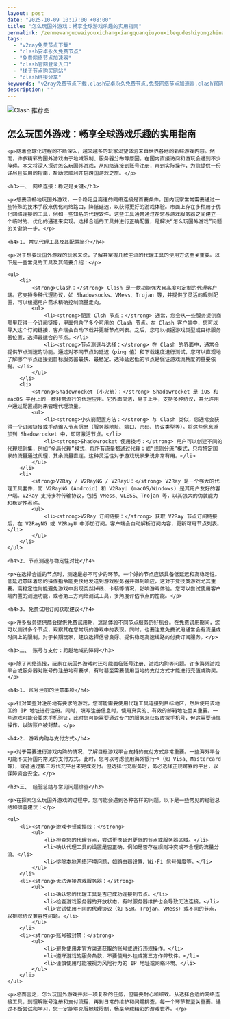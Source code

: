 ```yaml
---
layout: post
date: "2025-10-09 10:17:00 +08:00"
title: "怎么玩国外游戏：畅享全球游戏乐趣的实用指南"
permalink: /zenmewanguowaiyouxichangxiangquanqiuyouxilequdeshiyongzhinan/
tags:
  - "v2ray免费节点下载"
  - "clash安卓永久免费节点"
  - "免费网络节点加速器"
  - "clash官网登录入口"
  - "梯子节点购买网站"
  - "clash链接分享"
keywords: "v2ray免费节点下载,clash安卓永久免费节点,免费网络节点加速器,clash官网登录入口,梯子节点购买网站,clash链接分享"
description: ""
---
```


![Clash 推荐图](https://clashjd.github.io/assets/img/免费订阅机场.png)

## 怎么玩国外游戏：畅享全球游戏乐趣的实用指南


    <p>随着全球化进程的不断深入，越来越多的玩家渴望体验来自世界各地的新鲜游戏内容。然而，许多精彩的国外游戏由于地域限制、服务器分布等原因，在国内直接访问和游玩会遇到不少障碍。本文将深入探讨怎么玩国外游戏，从网络连接到账号注册，再到实际操作，为您提供一份详尽且实用的指南，帮助您顺利开启跨国游戏之旅。</p>

    <h3>一、 网络连接：稳定是关键</h3>

    <p>想要流畅地玩国外游戏，一个稳定且高速的网络连接是首要条件。国内玩家常常需要通过一些特殊的技术手段来优化网络路由，降低延迟，以获得更好的游戏体验。市面上存在多种用于优化网络连接的工具，例如一些知名的代理软件。这些工具通常通过在您与游戏服务器之间建立一个临时的、优化的通道来实现。选择合适的工具并进行正确配置，是解决“怎么玩国外游戏”问题的关键第一步。</p>

    <h4>1. 常见代理工具及其配置简介</h4>

    <p>对于想要玩国外游戏的玩家来说，了解并掌握几款主流的代理工具的使用方法至关重要。以下是一些常见的工具及其简要介绍：</p>

    <ul>
        <li>
            <strong>Clash：</strong> Clash 是一款功能强大且高度可定制的代理客户端。它支持多种代理协议，如 Shadowsocks、VMess、Trojan 等，并提供了灵活的规则配置，可以根据用户需求精确控制流量走向。
            <ul>
                <li><strong>配置 Clsh 节点：</strong> 通常，您会从一些服务提供商那里获得一个订阅链接，里面包含了多个可用的 Clash 节点。在 Clash 客户端中，您可以导入这个订阅链接，客户端会自动下载并更新节点列表。之后，您可以根据游戏类型或目标服务器位置，选择最适合的节点。</li>
                <li><strong>节点测速与选择：</strong> 在 Clash 的界面中，通常会提供节点测速的功能。通过对不同节点的延迟（ping 值）和下载速度进行测试，您可以直观地了解哪个节点连接到目标服务器最快、最稳定。选择延迟低的节点是保证游戏流畅度的重要依据。</li>
            </ul>
        </li>
        <li>
            <strong>Shadowrocket (小火箭)：</strong> Shadowrocket 是 iOS 和 macOS 平台上的一款非常流行的代理应用。它界面简洁，易于上手，支持多种协议，并允许用户通过配置规则来管理代理流量。
            <ul>
                <li><strong>小火箭配置方法：</strong> 与 Clash 类似，您通常会获得一个订阅链接或手动输入节点信息（服务器地址、端口、密码、协议类型等）。将这些信息添加到 Shadowrocket 中，即可激活节点。</li>
                <li><strong>Shadowrocket 使用技巧：</strong> 用户可以创建不同的代理规则集，例如“全局代理”模式，将所有流量都通过代理；或“规则分流”模式，只将特定国家的流量通过代理，其余流量直连。这种灵活性对于游戏玩家来说非常有用。</li>
            </ul>
        </li>
        <li>
            <strong>V2Ray / V2RayNG / V2RayU：</strong> V2Ray 是一个强大的代理工具套件，而 V2RayNG (Android) 和 V2RayU (macOS/Windows) 是其用户友好的客户端。V2Ray 支持多种传输协议，包括 VMess、VLESS、Trojan 等，以其强大的伪装能力和稳定性著称。
            <ul>
                <li><strong>V2Ray 订阅链接：</strong> 获取 V2Ray 节点订阅链接后，在 V2RayNG 或 V2RayU 中添加订阅。客户端会自动解析订阅内容，更新可用节点列表。</li>
            </ul>
        </li>
    </ul>

    <h4>2. 节点测速与稳定性对比</h4>

    <p>在选择合适的节点时，测速是必不可少的环节。一个好的节点应该具备低延迟和高稳定性。低延迟意味着您的操作指令能更快地发送到游戏服务器并得到响应，这对于竞技类游戏尤其重要。高稳定性则能避免游戏中出现突然掉线、卡顿等情况，影响游戏体验。您可以尝试使用客户端内置的测速功能，或者第三方网络测试工具，多角度评估节点的性能。</p>

    <h4>3. 免费试用订阅获取建议</h4>

    <p>许多服务提供商会提供免费试用期，这是体验不同节点服务的好机会。在免费试用期间，您可以测试多个节点，观察其在您常玩的游戏中的表现。同时，也要注意免费试用通常会有流量或时间上的限制。对于长期玩家，建议选择信誉良好、提供稳定高速线路的付费订阅服务。</p>

    <h3>二、 账号与支付：跨越地域的障碍</h3>

    <p>除了网络连接，玩家在玩国外游戏时还可能面临账号注册、游戏内购等问题。许多海外游戏平台或服务器对账号的注册地有要求，有时甚至需要使用当地的支付方式才能进行充值或购买。</p>

    <h4>1. 账号注册的注意事项</h4>

    <p>针对某些对注册地有要求的游戏，您可能需要使用代理工具连接到目标地区，然后使用该地区的 IP 地址进行注册。同时，填写注册信息时，使用真实的、有效的邮箱地址至关重要。一些游戏可能会要求手机验证，此时您可能需要通过专门的服务来获取虚拟手机号，但这需要谨慎操作，以防账户被封禁。</p>

    <h4>2. 游戏内购与支付方式</h4>

    <p>对于需要进行游戏内购的情况，了解目标游戏平台支持的支付方式非常重要。一些海外平台可能不支持国内常见的支付方式。此时，您可以考虑使用海外银行卡（如 Visa、Mastercard 等），或者通过第三方代充平台来完成支付。但选择代充服务时，务必选择正规可靠的平台，以保障资金安全。</p>

    <h3>三、 经验总结与常见问题排查</h3>

    <p>在探索怎么玩国外游戏的过程中，您可能会遇到各种各样的问题。以下是一些常见的经验总结和排查建议：</p>

    <ul>
        <li><strong>游戏卡顿或掉线：</strong>
            <ul>
                <li>检查您的代理节点，尝试更换延迟更低的节点或服务器区域。</li>
                <li>确认代理工具的设置是否正确，例如是否存在规则冲突或不合理的流量分流。</li>
                <li>排除本地网络环境问题，如路由器设置、Wi-Fi 信号强度等。</li>
            </ul>
        </li>
        <li><strong>无法连接游戏服务器：</strong>
            <ul>
                <li>确认您的代理工具是否已成功连接到节点。</li>
                <li>检查游戏服务器的开放状态，有时服务器维护也会导致无法连接。</li>
                <li>尝试使用不同的代理协议（如 SSR、Trojan、VMess）或不同的节点，以排除协议兼容性问题。</li>
            </ul>
        </li>
        <li><strong>账号被封禁：</strong>
            <ul>
                <li>避免使用非官方渠道获取的账号或进行违规操作。</li>
                <li>遵守游戏的服务条款，不要使用外挂或第三方作弊软件。</li>
                <li>谨慎使用可能被视为风险行为的 IP 地址或网络环境。</li>
            </ul>
        </li>
    </ul>

    <p>总而言之，怎么玩国外游戏并非一项复杂的任务，但需要耐心和细致。从选择合适的网络连接工具，到理解账号注册和支付流程，再到日常的维护和问题排查，每一个环节都至关重要。通过不断尝试和学习，您一定能够克服地域限制，畅享全球精彩的游戏世界。</p>